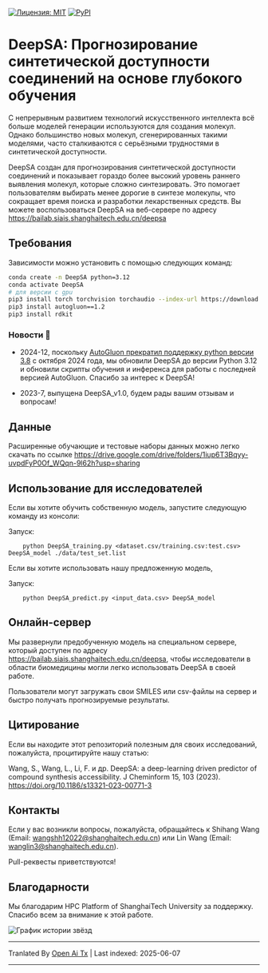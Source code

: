 [![Лицензия: MIT](https://img.shields.io/badge/License-MIT-yellow)](https://github.com/Shihang-Wang-58/DeepSA)
[![PyPI](https://img.shields.io/badge/PyPI-cyan)](https://pypi.org/project/deepsa)

# DeepSA: Прогнозирование синтетической доступности соединений на основе глубокого обучения

С непрерывным развитием технологий искусственного интеллекта всё больше моделей генерации используются для создания молекул. Однако большинство новых молекул, сгенерированных такими моделями, часто сталкиваются с серьёзными трудностями в синтетической доступности.

DeepSA создан для прогнозирования синтетической доступности соединений и показывает гораздо более высокий уровень раннего выявления молекул, которые сложно синтезировать. Это помогает пользователям выбирать менее дорогие в синтезе молекулы, что сокращает время поиска и разработки лекарственных средств. Вы можете воспользоваться DeepSA на веб-сервере по адресу https://bailab.siais.shanghaitech.edu.cn/deepsa<br/>

## Требования
Зависимости можно установить с помощью следующих команд:
```bash
conda create -n DeepSA python=3.12
conda activate DeepSA
# для версии с gpu
pip3 install torch torchvision torchaudio --index-url https://download.pytorch.org/whl/cu118
pip3 install autogluon==1.2
pip3 install rdkit
```
### Новости 🔔 

* 2024-12, поскольку [AutoGluon прекратил поддержку python версии 3.8](https://github.com/autogluon/autogluon/pull/4512) с октября 2024 года, мы обновили DeepSA до версии Python 3.12 и обновили скрипты обучения и инференса для работы с последней версией AutoGluon. Спасибо за интерес к DeepSA!

* 2023-7, выпущена DeepSA_v1.0, будем рады вашим отзывам и вопросам!

## Данные 
Расширенные обучающие и тестовые наборы данных можно легко скачать по ссылке https://drive.google.com/drive/folders/1iup6T3Bqyy-uvpdFyP0Of_WQqn-9l62h?usp=sharing
## Использование для исследователей
Если вы хотите обучить собственную модель, запустите следующую команду из консоли:

Запуск:
```
    python DeepSA_training.py <dataset.csv/training.csv:test.csv> DeepSA_model ./data/test_set.list
```
Если вы хотите использовать нашу предложенную модель,

Запуск:
```
    python DeepSA_predict.py <input_data.csv> DeepSA_model
```

## Онлайн-сервер

Мы развернули предобученную модель на специальном сервере, который доступен по адресу https://bailab.siais.shanghaitech.edu.cn/deepsa, чтобы исследователи в области биомедицины могли легко использовать DeepSA в своей работе.

Пользователи могут загружать свои SMILES или csv-файлы на сервер и быстро получать прогнозируемые результаты.

## <span id="citelink">Цитирование</span>
Если вы находите этот репозиторий полезным для своих исследований, пожалуйста, процитируйте нашу статью:

Wang, S., Wang, L., Li, F. и др. DeepSA: a deep-learning driven predictor of compound synthesis accessibility. J Cheminform 15, 103 (2023). https://doi.org/10.1186/s13321-023-00771-3

## Контакты
Если у вас возникли вопросы, пожалуйста, обращайтесь к Shihang Wang (Email: wangshh12022@shanghaitech.edu.cn) или Lin Wang (Email: wanglin3@shanghaitech.edu.cn). 

Pull-реквесты приветствуются!

## Благодарности
Мы благодарим HPC Platform of ShanghaiTech University за поддержку.<br/>
Спасибо всем за внимание к этой работе.

![График истории звёзд](https://api.star-history.com/svg?repos=Shihang-Wang-58/DeepSA&type=Date)

---

Tranlated By [Open Ai Tx](https://github.com/OpenAiTx/OpenAiTx) | Last indexed: 2025-06-07

---